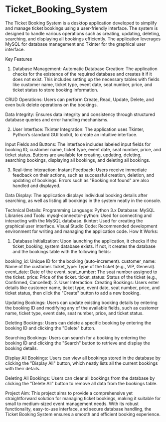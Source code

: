 # Ticket_Booking_System

The Ticket Booking System is a desktop application developed to simplify and manage ticket bookings using a user-friendly interface. The system is designed to handle various operations such as creating, updating, deleting, searching, and displaying all bookings efficiently. The application leverages MySQL for database management and Tkinter for the graphical user interface.

Key Features
1. Database Management:
Automatic Database Creation: The application checks for the existence of the required database and creates it if it does not exist. This includes setting up the necessary tables with fields like customer name, ticket type, event date, seat number, price, and ticket status to store booking information.

CRUD Operations: Users can perform Create, Read, Update, Delete, and even bulk delete operations on the bookings.

Data Integrity: Ensures data integrity and consistency through structured database queries and error handling mechanisms.

2. User Interface:
Tkinter Integration: The application uses Tkinter, Python’s standard GUI toolkit, to create an intuitive interface.

Input Fields and Buttons: The interface includes labeled input fields for booking ID, customer name, ticket type, event date, seat number, price, and ticket status. Buttons are available for creating, updating, deleting, searching bookings, displaying all bookings, and deleting all bookings.

3. Real-time Interaction:
Instant Feedback: Users receive immediate feedback on their actions, such as successful creation, deletion, and updating of bookings. Errors such as "Booking not found" are also handled and displayed.

Data Display: The application displays individual booking details after searching, as well as listing all bookings in the system neatly in the console.

Technical Details:
Programming Language: Python 3.x
Database: MySQL
Libraries and Tools:
mysql-connector-python: Used for connecting and interacting with the MySQL database.
tkinter: Used for creating the graphical user interface.
Visual Studio Code: Recommended development environment for writing and managing the application code.
How It Works:
1. Database Initialization:
Upon launching the application, it checks if the ticket_booking_system database exists. If not, it creates the database and the bookings table with the following fields:

booking_id: Unique ID for the booking (auto-increment).
customer_name: Name of the customer.
ticket_type: Type of the ticket (e.g., VIP, General).
event_date: Date of the event.
seat_number: The seat number assigned to the ticket.
price: Price of the ticket.
ticket_status: Status of the ticket (e.g., Confirmed, Cancelled).
2. User Interaction:
Creating Bookings: Users enter details like customer name, ticket type, event date, seat number, price, and ticket status, then click the "Create" button to add a new booking.

Updating Bookings: Users can update existing booking details by entering the booking ID and modifying any of the available fields, such as customer name, ticket type, event date, seat number, price, and ticket status.

Deleting Bookings: Users can delete a specific booking by entering the booking ID and clicking the "Delete" button.

Searching Bookings: Users can search for a booking by entering the booking ID and clicking the "Search" button to retrieve and display the booking details.

Display All Bookings: Users can view all bookings stored in the database by clicking the "Display All" button, which neatly lists all the current bookings with their details.

Deleting All Bookings: Users can clear all bookings from the database by clicking the "Delete All" button to remove all data from the bookings table.

Project Aim:
This project aims to provide a comprehensive yet straightforward solution for managing ticket bookings, making it suitable for small to medium-sized event management needs. With its robust functionality, easy-to-use interface, and secure database handling, the Ticket Booking System ensures a smooth and efficient booking experience.
